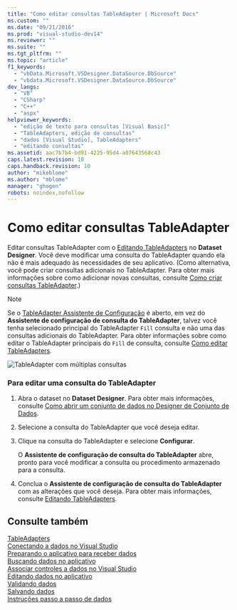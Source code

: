 ```yaml
---
title: "Como editar consultas TableAdapter | Microsoft Docs"
ms.custom: ""
ms.date: "09/21/2016"
ms.prod: "visual-studio-dev14"
ms.reviewer: ""
ms.suite: ""
ms.tgt_pltfrm: ""
ms.topic: "article"
f1_keywords: 
  - "vbData.Microsoft.VSDesigner.DataSource.DbSource"
  - "vbdata.Microsoft.VSDesigner.DataSource.DbSource"
dev_langs: 
  - "VB"
  - "CSharp"
  - "C++"
  - "aspx"
helpviewer_keywords: 
  - "edição de texto para consultas [Visual Basic]"
  - "TableAdapters, edição de consultas"
  - "dados [Visual Studio], TableAdapters"
  - "editando consultas"
ms.assetid: aac7b7b4-bd91-4225-95d4-a07643568c43
caps.latest.revision: 10
caps.handback.revision: 10
author: "mikeblome"
ms.author: "mblome"
manager: "ghogen"
robots: noindex,nofollow
---
```

# Como editar consultas TableAdapter
Editar consultas TableAdapter com o [Editando TableAdapters](../data-tools/editing-tableadapters.md) no **Dataset Designer**. Você deve modificar uma consulta do TableAdapter quando ela não é mais adequado às necessidades de seu aplicativo. \(Como alternativa, você pode criar consultas adicionais no TableAdapter. Para obter mais informações sobre como adicionar novas consultas, consulte [Como criar consultas TableAdapter](../data-tools/how-to-create-tableadapter-queries.md).\)  
  
> [!NOTE]
>  Se o [TableAdapter Assistente de Configuração](../Topic/TableAdapter%20Configuration%20Wizard.md) é aberto, em vez do **Assistente de configuração de consulta do TableAdapter**, talvez você tenha selecionado principal do TableAdapter `Fill` consulta e não uma das consultas adicionais do TableAdapter. Para obter informações sobre como editar o TableAdapter principais do `Fill` de consulta, consulte [Como editar TableAdapters](../Topic/How%20to:%20Edit%20TableAdapters.md).  
  
 ![TableAdapter com múltiplas consultas](~/data-tools/media/tableadapter.gif "TableAdapter")  
  
### Para editar uma consulta do TableAdapter  
  
1.  Abra o dataset no **Dataset Designer**. Para obter mais informações, consulte [Como abrir um conjunto de dados no Designer de Conjunto de Dados](../Topic/How%20to:%20Open%20a%20Dataset%20in%20the%20Dataset%20Designer.md).  
  
2.  Selecione a consulta do TableAdapter que você deseja editar.  
  
3.  Clique na consulta do TableAdapter e selecione **Configurar**.  
  
     O **Assistente de configuração de consulta do TableAdapter** abre, pronto para você modificar a consulta ou procedimento armazenado para a consulta.  
  
4.  Conclua o **Assistente de configuração de consulta do TableAdapter** com as alterações que você deseja. Para obter mais informações, consulte [Editando TableAdapters](../data-tools/editing-tableadapters.md).  
  
## Consulte também  
 [TableAdapters](../Topic/TableAdapters.md)   
 [Conectando a dados no Visual Studio](../data-tools/connecting-to-data-in-visual-studio.md)   
 [Preparando o aplicativo para receber dados](../Topic/Preparing%20Your%20Application%20to%20Receive%20Data.md)   
 [Buscando dados no aplicativo](../data-tools/fetching-data-into-your-application.md)   
 [Associar controles a dados no Visual Studio](../data-tools/bind-controls-to-data-in-visual-studio.md)   
 [Editando dados no aplicativo](../data-tools/editing-data-in-your-application.md)   
 [Validando dados](../Topic/Validating%20Data.md)   
 [Salvando dados](../data-tools/saving-data.md)   
 [Instruções passo a passo de dados](../Topic/Data%20Walkthroughs.md)